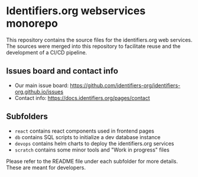 # Identifiers.org webservices monorepo

This repository contains the source files for the identifiers.org web services. 
The sources were merged into this repository to facilitate reuse and the development of a CI/CD pipeline.

## Issues board and contact info
- Our main issue board: https://github.com/identifiers-org/identifiers-org.github.io/issues
- Contact info: https://docs.identifiers.org/pages/contact

## Subfolders
- `react` contains react components used in frontend pages
- `db` contains SQL scripts to initialize a dev database instance
- `devops` contains helm charts to deploy the identifiers.org services
- `scratch` contains some minor tools and "Work in progress" files

Please refer to the README file under each subfolder for more details.
These are meant for developers.